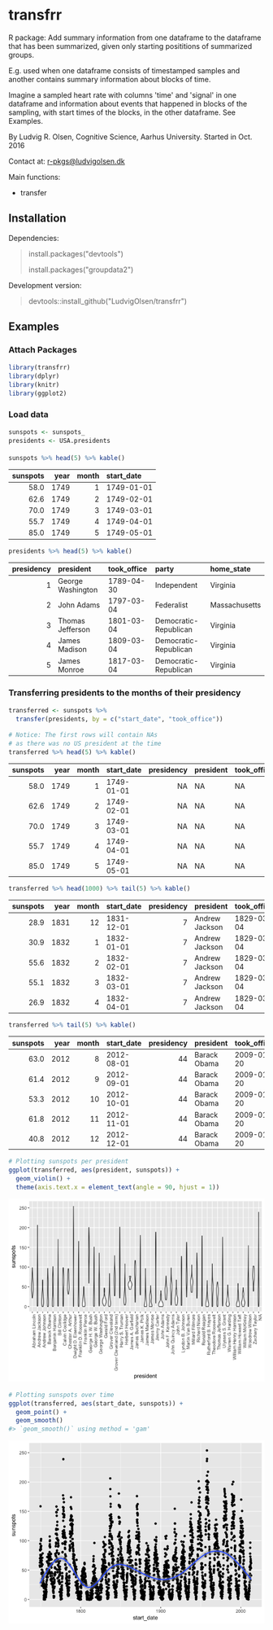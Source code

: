 
<!-- README.md is generated from README.Rmd. Please edit that file -->
transfrr
========

R package: Add summary information from one dataframe to the dataframe that has been summarized, given only starting posititions of summarized groups.

E.g. used when one dataframe consists of timestamped samples and another contains summary information about blocks of time.

Imagine a sampled heart rate with columns 'time' and 'signal' in one dataframe and information about events that happened in blocks of the sampling, with start times of the blocks, in the other dataframe. See Examples.

By Ludvig R. Olsen,
Cognitive Science, Aarhus University.
Started in Oct. 2016

Contact at: <r-pkgs@ludvigolsen.dk>

Main functions:

-   transfer

Installation
------------

Dependencies:

> install.packages("devtools")
>
> install.packages("groupdata2")

Development version:

> devtools::install\_github("LudvigOlsen/transfrr")

<!-- ## Functions   -->
<!-- ### transfer()   -->
Examples
--------

### Attach Packages

``` r
library(transfrr)
library(dplyr)
library(knitr)
library(ggplot2)
```

### Load data

``` r
sunspots <- sunspots_
presidents <- USA.presidents

sunspots %>% head(5) %>% kable()
```

|  sunspots|  year|  month| start\_date |
|---------:|-----:|------:|:------------|
|      58.0|  1749|      1| 1749-01-01  |
|      62.6|  1749|      2| 1749-02-01  |
|      70.0|  1749|      3| 1749-03-01  |
|      55.7|  1749|      4| 1749-04-01  |
|      85.0|  1749|      5| 1749-05-01  |

``` r
presidents %>% head(5) %>% kable()
```

|  presidency| president         | took\_office | party                 | home\_state   |
|-----------:|:------------------|:-------------|:----------------------|:--------------|
|           1| George Washington | 1789-04-30   | Independent           | Virginia      |
|           2| John Adams        | 1797-03-04   | Federalist            | Massachusetts |
|           3| Thomas Jefferson  | 1801-03-04   | Democratic-Republican | Virginia      |
|           4| James Madison     | 1809-03-04   | Democratic-Republican | Virginia      |
|           5| James Monroe      | 1817-03-04   | Democratic-Republican | Virginia      |

### Transferring presidents to the months of their presidency

``` r
transferred <- sunspots %>% 
  transfer(presidents, by = c("start_date", "took_office"))
```

``` r
# Notice: The first rows will contain NAs
# as there was no US president at the time
transferred %>% head(5) %>% kable()
```

|  sunspots|  year|  month| start\_date |  presidency| president | took\_office | party | home\_state |
|---------:|-----:|------:|:------------|-----------:|:----------|:-------------|:------|:------------|
|      58.0|  1749|      1| 1749-01-01  |          NA| NA        | NA           | NA    | NA          |
|      62.6|  1749|      2| 1749-02-01  |          NA| NA        | NA           | NA    | NA          |
|      70.0|  1749|      3| 1749-03-01  |          NA| NA        | NA           | NA    | NA          |
|      55.7|  1749|      4| 1749-04-01  |          NA| NA        | NA           | NA    | NA          |
|      85.0|  1749|      5| 1749-05-01  |          NA| NA        | NA           | NA    | NA          |

``` r
transferred %>% head(1000) %>% tail(5) %>% kable()
```

|  sunspots|  year|  month| start\_date |  presidency| president      | took\_office | party      | home\_state |
|---------:|-----:|------:|:------------|-----------:|:---------------|:-------------|:-----------|:------------|
|      28.9|  1831|     12| 1831-12-01  |           7| Andrew Jackson | 1829-03-04   | Democratic | Tennessee   |
|      30.9|  1832|      1| 1832-01-01  |           7| Andrew Jackson | 1829-03-04   | Democratic | Tennessee   |
|      55.6|  1832|      2| 1832-02-01  |           7| Andrew Jackson | 1829-03-04   | Democratic | Tennessee   |
|      55.1|  1832|      3| 1832-03-01  |           7| Andrew Jackson | 1829-03-04   | Democratic | Tennessee   |
|      26.9|  1832|      4| 1832-04-01  |           7| Andrew Jackson | 1829-03-04   | Democratic | Tennessee   |

``` r
transferred %>% tail(5) %>% kable()
```

|  sunspots|  year|  month| start\_date |  presidency| president    | took\_office | party      | home\_state |
|---------:|-----:|------:|:------------|-----------:|:-------------|:-------------|:-----------|:------------|
|      63.0|  2012|      8| 2012-08-01  |          44| Barack Obama | 2009-01-20   | Democratic | Illinois    |
|      61.4|  2012|      9| 2012-09-01  |          44| Barack Obama | 2009-01-20   | Democratic | Illinois    |
|      53.3|  2012|     10| 2012-10-01  |          44| Barack Obama | 2009-01-20   | Democratic | Illinois    |
|      61.8|  2012|     11| 2012-11-01  |          44| Barack Obama | 2009-01-20   | Democratic | Illinois    |
|      40.8|  2012|     12| 2012-12-01  |          44| Barack Obama | 2009-01-20   | Democratic | Illinois    |

``` r
# Plotting sunspots per president
ggplot(transferred, aes(president, sunspots)) +
  geom_violin() +
  theme(axis.text.x = element_text(angle = 90, hjust = 1))
```

![](README-unnamed-chunk-6-1.png)

``` r
# Plotting sunspots over time
ggplot(transferred, aes(start_date, sunspots)) +
  geom_point() +
  geom_smooth()
#> `geom_smooth()` using method = 'gam'
```

![](README-unnamed-chunk-7-1.png)
